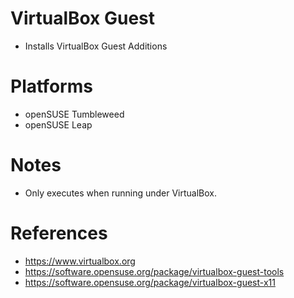 # VirtualBox Guest

- Installs VirtualBox Guest Additions

# Platforms

- openSUSE Tumbleweed
- openSUSE Leap

# Notes

- Only executes when running under VirtualBox.

# References

- https://www.virtualbox.org
- https://software.opensuse.org/package/virtualbox-guest-tools
- https://software.opensuse.org/package/virtualbox-guest-x11
